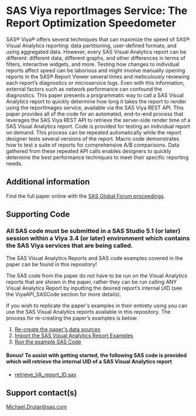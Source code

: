 # SAS  Viya  reportImages Service: The Report Optimization Speedometer                                                                                  

SAS® Viya® offers several techniques that can maximize the speed of SAS® Visual Analytics reporting: data partitioning, user-defined formats, and using aggregated data.  However, every SAS Visual Analytics report can be different: different data, different graphs, and other differences in terms of filters, interactive widgets, and more. Testing how changes to individual reports affect speed can be laborious and might involve manually opening reports in the SAS® Report Viewer several times and meticulously reviewing each report’s diagnostics or microservice logs. Even with this information, external factors such as network performance can confound the diagnostics. This paper presents a programmatic way to call a SAS Visual Analytics report to quickly determine how long it takes the report to render using the reportImages service, available via the SAS Viya REST API. This paper provides all of the code for an automated, end-to-end process that leverages the SAS Viya REST API to retrieve the server-side render time of a SAS Visual Analytics report. Code is provided for testing an individual report on demand. This process can be repeated automatically while the report designer tests several versions of the report.  Macro code demonstrates how to test a suite of reports for comprehensive A/B comparisons. Data gathered from these repeated API calls enables designers to quickly determine the best performance techniques to meet their specific reporting needs.  

## Additional information

Find the full paper online with the [SAS Global Forum proceedings](https://www.sas.com/en_us/events/sas-global-forum/program/proceedings.html).

## Supporting Code

### All SAS code must be submitted in a SAS Studio 5.1 (or later) session within a Viya 3.4 (or later) environment which contains the SAS Viya services that are being called.

The SAS Visual Analytics Reports and SAS code examples covered in the paper can be found in this repository!

The SAS code from the paper do not have to be run on the Visual Analytics reports that are shown in the paper, rather they can be run calling ANY Visual Analytics Report by inputting the desired report’s internal UID (see the ViyaAPI_SASCode section for more details).

If you wish to replicate the paper's examples in their entirety using you can use the SAS Visual Analytics reports available in this repository.  The process for re-creating the paper’s examples is below:

1.  [Re-create the paper's data sources](./Data)
2.  [Import the SAS Visual Analytics Report Examples](./Visual_Analytics_Reports)
3.  [Run the example SAS Code](./ViyaAPI_SASCode)

#### Bonus! To assist with getting started, the following SAS code is provided which will retrieve the internal UID of a SAS Visual Analytics report
* [retrieve_VA_report_ID.sas](./retrieve_VA_report_ID.sas)

## Support contact(s)

Michael.Drutar@sas.com                                                                                                                                                                                                                                                                                                                                                                                       
